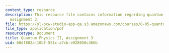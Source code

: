 ```yaml
---
content_type: resource
description: This resource file contains information regarding quantum physics II,
  assignment 3.
file: https://ol-ocw-studio-app-qa.s3.amazonaws.com/courses/8-05-quantum-physics-ii-fall-2013/60df802a10bf551ca7cbe928050c366b_MIT8_05F13_ps3.pdf
file_type: application/pdf
resourcetype: Document
title: Quantum Physics II, Assignment 3
uid: 60df802a-10bf-551c-a7cb-e928050c366b
---
```

